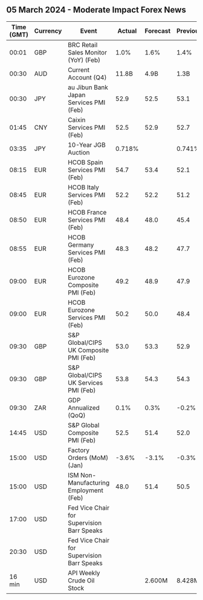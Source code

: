 ## 05 March 2024 - Moderate Impact Forex News

| Time (GMT) | Currency | Event | Actual | Forecast | Previous |
|------|----------|-------|--------|----------|----------|
| 00:01 | GBP | BRC Retail Sales Monitor (YoY) (Feb) | 1.0% | 1.6% | 1.4% |
| 00:30 | AUD | Current Account (Q4) | 11.8B | 4.9B | 1.3B |
| 00:30 | JPY | au Jibun Bank Japan Services PMI (Feb) | 52.9 | 52.5 | 53.1 |
| 01:45 | CNY | Caixin Services PMI (Feb) | 52.5 | 52.9 | 52.7 |
| 03:35 | JPY | 10-Year JGB Auction | 0.718% |  | 0.741% |
| 08:15 | EUR | HCOB Spain Services PMI (Feb) | 54.7 | 53.4 | 52.1 |
| 08:45 | EUR | HCOB Italy Services PMI (Feb) | 52.2 | 52.2 | 51.2 |
| 08:50 | EUR | HCOB France Services PMI (Feb) | 48.4 | 48.0 | 45.4 |
| 08:55 | EUR | HCOB Germany Services PMI (Feb) | 48.3 | 48.2 | 47.7 |
| 09:00 | EUR | HCOB Eurozone Composite PMI (Feb) | 49.2 | 48.9 | 47.9 |
| 09:00 | EUR | HCOB Eurozone Services PMI (Feb) | 50.2 | 50.0 | 48.4 |
| 09:30 | GBP | S&P Global/CIPS UK Composite PMI (Feb) | 53.0 | 53.3 | 52.9 |
| 09:30 | GBP | S&P Global/CIPS UK Services PMI (Feb) | 53.8 | 54.3 | 54.3 |
| 09:30 | ZAR | GDP Annualized (QoQ) | 0.1% | 0.3% | -0.2% |
| 14:45 | USD | S&P Global Composite PMI (Feb) | 52.5 | 51.4 | 52.0 |
| 15:00 | USD | Factory Orders (MoM) (Jan) | -3.6% | -3.1% | -0.3% |
| 15:00 | USD | ISM Non-Manufacturing Employment (Feb) | 48.0 | 51.4 | 50.5 |
| 17:00 | USD | Fed Vice Chair for Supervision Barr Speaks |  |  |  |
| 20:30 | USD | Fed Vice Chair for Supervision Barr Speaks |  |  |  |
| 16 min | USD | API Weekly Crude Oil Stock |  | 2.600M | 8.428M |
